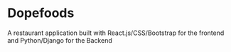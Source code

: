 # Dopefoods
A restaurant application built with React.js/CSS/Bootstrap for the frontend and Python/Django for the Backend
